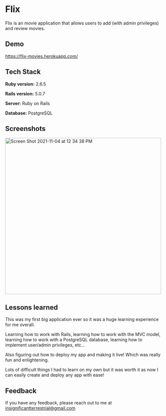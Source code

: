 # Flix

Flix is an movie application that allows users to add (with admin privileges) and review movies.

## Demo
https://flix-movies.herokuapp.com/

  
## Tech Stack

**Ruby version:** 2.6.5

**Rails version:** 5.0.7

**Server:** Ruby on Rails

**Database:** PostgreSQL


## Screenshots

<img width="500" alt="Screen Shot 2021-11-04 at 12 34 38 PM" src="https://user-images.githubusercontent.com/74139058/140382118-9cc3b1eb-d7be-4b85-94fc-e363bffb80b0.png">

## Lessons learned
This was my first big application ever so it was a huge learning experience for me overall.

Learning how to work with Rails, learning how to work with the MVC model, learning how to work with a PostgreSQL database, learning how to implement user/admin privileges, etc...

Also figuring out how to deploy my app and making it live!  Which was really fun and enlightening.

Lots of difficult things I had to learn on my own but it was worth it as now I can easily create and deploy any app with ease! 


## Feedback

If you have any feedback, please reach out to me at insignificantterrestrial@gmail.com
